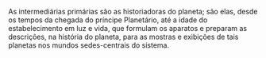 ﻿As intermediárias primárias são as historiadoras do planeta; são elas, desde os tempos da chegada do príncipe Planetário, até a idade do estabelecimento em luz e vida, que formulam os aparatos e preparam as descrições, na história do planeta, para as mostras e exibições de tais planetas nos mundos sedes-centrais do sistema.